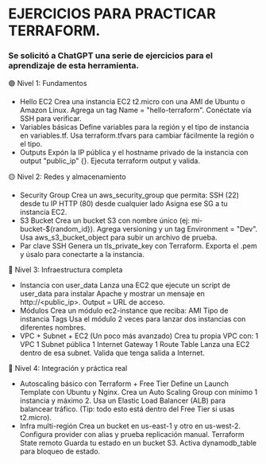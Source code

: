 # EJERCICIOS PARA PRACTICAR TERRAFORM.
### Se solicitó a ChatGPT una serie de ejercicios para el aprendizaje de esta herramienta.

🟢 Nivel 1: Fundamentos

- Hello EC2
Crea una instancia EC2 t2.micro con una AMI de Ubuntu o Amazon Linux.
Agrega un tag Name = "hello-terraform".
Conéctate vía SSH para verificar.
- Variables básicas
Define variables para la región y el tipo de instancia en variables.tf.
Usa terraform.tfvars para cambiar fácilmente la región o el tipo.
- Outputs
Expón la IP pública y el hostname privado de la instancia con output "public_ip" {}.
Ejecuta terraform output y valida.

🟡 Nivel 2: Redes y almacenamiento
- Security Group
Crea un aws_security_group que permita:
SSH (22) desde tu IP
HTTP (80) desde cualquier lado
Asigna ese SG a tu instancia EC2.
- S3 Bucket
Crea un bucket S3 con nombre único (ej: mi-bucket-${random_id}).
Agrega versioning y un tag Environment = "Dev".
Usa aws_s3_bucket_object para subir un archivo de prueba.
- Par clave SSH
Genera un tls_private_key con Terraform.
Exporta el .pem y úsalo para conectarte a la instancia.

🔵 Nivel 3: Infraestructura completa
- Instancia con user_data
Lanza una EC2 que ejecute un script de user_data para instalar Apache y mostrar un mensaje en http://<public_ip>.
Output = URL de acceso.
- Módulos
Crea un módulo ec2-instance que reciba:
AMI
Tipo de instancia
Tags
Usa el módulo 2 veces para lanzar dos instancias con diferentes nombres.
- VPC + Subnet + EC2
(Un poco más avanzado) Crea tu propia VPC con:
1 VPC
1 Subnet pública
1 Internet Gateway
1 Route Table
Lanza una EC2 dentro de esa subnet.
Valida que tenga salida a Internet.

🔴 Nivel 4: Integración y práctica real
- Autoscaling básico con Terraform + Free Tier
Define un Launch Template con Ubuntu y Nginx.
Crea un Auto Scaling Group con mínimo 1 instancia y máximo 2.
Usa un Elastic Load Balancer (ALB) para balancear tráfico.
(Tip: todo esto está dentro del Free Tier si usas t2.micro).
- Infra multi-región
Crea un bucket en us-east-1 y otro en us-west-2.
Configura provider con alias y prueba replicación manual.
Terraform State remoto
Guarda tu estado en un bucket S3.
Activa dynamodb_table para bloqueo de estado.

